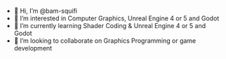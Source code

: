 - 👋 Hi, I’m @bam-squifi
- 👀 I’m interested in Computer Graphics, Unreal Engine 4 or 5 and Godot
- 🌱 I’m currently learning Shader Coding & Unreal Engine 4 or 5 and Godot
- 💞️ I’m looking to collaborate on Graphics Programming or game development

<!---
bam-squifi/bam-squifi is a ✨ special ✨ repository because its `README.md` (this file) appears on your GitHub profile.
You can click the Preview link to take a look at your changes.
--->
